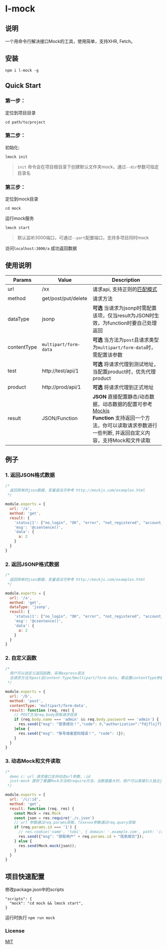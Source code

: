 # l-mock
## 说明
一个用命令行解决接口Mock的工具，使用简单，支持XHR, Fetch。

## 安装
```
npm i l-mock -g
```
## Quick Start

### 第一步：
定位到项目目录

```
cd path/to/project
```

### 第二步：
初始化:

```
lmock init
```

> `init`  命令会在项目根目录下创建默认文件夹mock，通过`--dir`参数可指定目录名

### 第三步：
定位到mock目录

```
cd mock
```

运行mock服务

```
lmock start
```
> 默认监听3000端口，可通过`--port`配置端口，支持多项目同时mock


访问`localhost:3000/a` 成功返回数据

## 使用说明

| Params | Value | Description |
|--------|-------|-------------|
|url|/xx|请求api, 支持正则的[匹配模式](https://expressjs.com/en/4x/api.html#path-examples)|
|method|get/post/put/delete|请求方法|
|dataType|jsonp|**可选** 当请求为jsonp时需配置该项，仅当result为JSON时生效，为function时要自己处理返回|
|contentType|`multipart/form-data`|**可选** 当方法为`post`且请求类型为`multipart/form-data`时，需配置该参数|
|test|http://test/api/1|**可选** 将请求代理到测试地址，当配置product时，优先代理product |
|product|http://prod/api/1|**可选** 将请求代理到正式地址 |
|result|JSON/Function|**JSON** 直接配置静态/动态数据，动态数据的配置可参考 [Mockjs](http://mockjs.com/examples.html)<br>**Function** 支持返回一个方法，你可以读取请求参数进行一些判断, 并返回自定义内容，支持Mock和文件读取|


## 例子
### 1. 返回JSON格式数据

```javascript
/*
  返回简单的json数据，变量语法可参考 http://mockjs.com/examples.html
 */

module.exports = {
  url: '/a',
  method: 'get',
  result: {
    'status|1': ["no_login", "OK", "error", "not_registered", "account_reviewing"],
    'msg': '@csentence()',
    'data': {
      a: 2
    }
  }
}
```

### 2. 返回JSONP格式数据

```javascript
/*
  返回简单的json数据，变量语法可参考 http://mockjs.com/examples.html
 */

module.exports = {
  url: '/a',
  method: 'get',
  dataType: 'jsonp',
  result: {
    'status|1': ["no_login", "OK", "error", "not_registered", "account_reviewing"],
    'msg': '@csentence()',
    'data': {
      a: 2
    }
  }
}
```

### 2. 自定义函数
```javascript
/*
  用户可以自定义返回函数，采用express语法
  当请求方法为post且Content-Type为multipart/form-data，需设置contentType参数
 */

module.exports = {
  url: '/b',
  method: 'post',
  contentType: 'multipart/form-data',
  result: function (req, res) {
    // POST方法req.body获取请求信息
    if (req.body.name === 'admin' && req.body.password === 'admin') {
      res.send({"msg": "登录成功！","code": 0,"authorization":"fdjflsjflfds4f5df5s4f5d4f5s"});
    }else {
      res.send({"msg": "账号或者密码错误！", "code": 1});
    }
  }
}
```
### 3. 动态Mock和文件读取
```javascript
/*
  demo c: url 请求接口支持动态url参数，:id
  just-mock 提供了暴露Mock方法和require方法，当数据量大时，用户可以直接引入独立json文件, 或进行Mock操作
 */

module.exports = {
  url: '/c/:id',
  method: 'get',
  result: function (req, res) {
    const Mock = res.Mock
    const json = res.require('./c.json')
    // url 参数通过req.params获取，?xxx=xx参数通过req.query获取
    if (req.params.id === '1') {
      // res.cookie('name', 'tobi', { domain: '.example.com', path: '/admin', secure: true });
      res.send({"msg": "获取用户" + req.params.id + "信息成功"});
    } else { 
      res.send(Mock.mock(json));
    }
  }
}
```

## 项目快速配置
修改package.json中的scripts
```
"scripts": {
  "mock": "cd mock && lmock start",
}
```
运行时执行 `npm run mock`

### License
[MIT](http://opensource.org/licenses/MIT)